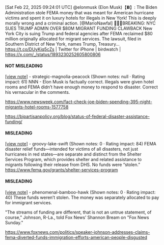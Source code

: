 [Sat Feb 22, 2025 09:24:01 UTC] @elonmusk (Elon Musk)【𝗕】: The Biden Administration stole FEMA money that was meant for American hurricane victims and spent it on luxury hotels for illegals in New York! This is deeply morally wrong and a criminal action. [@MarioNawfal] 🚨🇺🇸BREAKING: NYC SUES TRUMP ADMIN OVER $80M MIGRANT FUNDING CLAWBACK New York City is suing Trump and federal agencies after FEMA reclaimed $80 million originally allocated for migrant services. The lawsuit, filed in Southern District of New York, names Trump, Treasury… https://t.co/DUyKiq5cZs | Twitter for iPhone | birdwatch | https://x.com/_/status/1893230252605800806

#### NOT MISLEADING

[[view note]](https://x.com/i/birdwatch/n/1893352894398898684) - strategic-magnolia-peacock (Shown notes: null · Rating impact: 61)
NNN - Elon Musk is factually correct.  Illegals were given hotel rooms and FEMA didn’t have enough money to respond to disaster.  Correct his vernacular in the comments.

https://www.newsweek.com/fact-check-joe-biden-spending-395-night-migrants-hotel-rooms-1577758

https://bipartisanpolicy.org/blog/status-of-federal-disaster-assistance-funding/

#### MISLEADING

[[view note]](https://x.com/i/birdwatch/n/1893355511267140057) - groovy-lake-swift (Shown notes: 0 · Rating impact: 84)
FEMA disaster relief funds—intended for victims of all disasters, not just hurricanes in red states—are separate and distinct from the Shelter Services Program, which provides shelter and related assistance to migrants following their release from DHS. No funds were “stolen.”
https://www.fema.gov/grants/shelter-services-program

#### MISLEADING

[[view note]](https://x.com/i/birdwatch/n/1893329189375484119) - phenomenal-bamboo-hawk (Shown notes: 0 · Rating impact: 40)
These funds weren’t stolen. The money was separately allocated to pay for immigrant services. 

"The streams of funding are different, that is not an untrue statement, of course," Johnson, R-La., told Fox News’ Shannon Bream on "Fox News Sunday."

https://www.foxnews.com/politics/speaker-johnson-addresses-claims-fema-diverted-funds-immigration-efforts-american-people-disgusted

